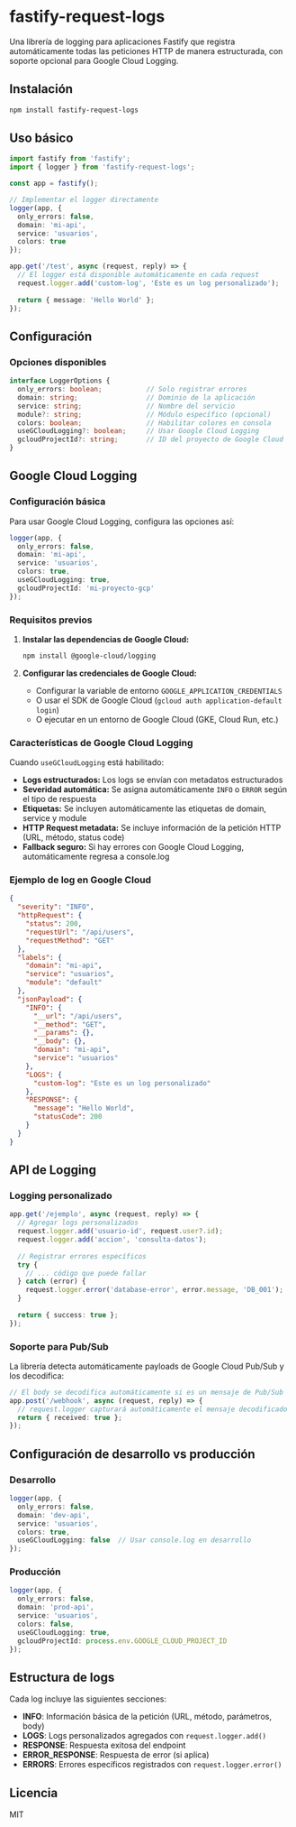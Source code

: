 # fastify-request-logs

Una librería de logging para aplicaciones Fastify que registra automáticamente todas las peticiones HTTP de manera estructurada, con soporte opcional para Google Cloud Logging.

## Instalación

```bash
npm install fastify-request-logs
```

## Uso básico

```typescript
import fastify from 'fastify';
import { logger } from 'fastify-request-logs';

const app = fastify();

// Implementar el logger directamente
logger(app, {
  only_errors: false,
  domain: 'mi-api',
  service: 'usuarios',
  colors: true
});

app.get('/test', async (request, reply) => {
  // El logger está disponible automáticamente en cada request
  request.logger.add('custom-log', 'Este es un log personalizado');
  
  return { message: 'Hello World' };
});
```

## Configuración

### Opciones disponibles

```typescript
interface LoggerOptions {
  only_errors: boolean;           // Solo registrar errores
  domain: string;                 // Dominio de la aplicación
  service: string;                // Nombre del servicio
  module?: string;                // Módulo específico (opcional)
  colors: boolean;                // Habilitar colores en consola
  useGCloudLogging?: boolean;     // Usar Google Cloud Logging
  gcloudProjectId?: string;       // ID del proyecto de Google Cloud
}
```

## Google Cloud Logging

### Configuración básica

Para usar Google Cloud Logging, configura las opciones así:

```typescript
logger(app, {
  only_errors: false,
  domain: 'mi-api',
  service: 'usuarios',
  colors: true,
  useGCloudLogging: true,
  gcloudProjectId: 'mi-proyecto-gcp'
});
```

### Requisitos previos

1. **Instalar las dependencias de Google Cloud:**
   ```bash
   npm install @google-cloud/logging
   ```

2. **Configurar las credenciales de Google Cloud:**
   - Configurar la variable de entorno `GOOGLE_APPLICATION_CREDENTIALS`
   - O usar el SDK de Google Cloud (`gcloud auth application-default login`)
   - O ejecutar en un entorno de Google Cloud (GKE, Cloud Run, etc.)

### Características de Google Cloud Logging

Cuando `useGCloudLogging` está habilitado:

- **Logs estructurados:** Los logs se envían con metadatos estructurados
- **Severidad automática:** Se asigna automáticamente `INFO` o `ERROR` según el tipo de respuesta
- **Etiquetas:** Se incluyen automáticamente las etiquetas de domain, service y module
- **HTTP Request metadata:** Se incluye información de la petición HTTP (URL, método, status code)
- **Fallback seguro:** Si hay errores con Google Cloud Logging, automáticamente regresa a console.log

### Ejemplo de log en Google Cloud

```json
{
  "severity": "INFO",
  "httpRequest": {
    "status": 200,
    "requestUrl": "/api/users",
    "requestMethod": "GET"
  },
  "labels": {
    "domain": "mi-api",
    "service": "usuarios",
    "module": "default"
  },
  "jsonPayload": {
    "INFO": {
      "__url": "/api/users",
      "__method": "GET",
      "__params": {},
      "__body": {},
      "domain": "mi-api",
      "service": "usuarios"
    },
    "LOGS": {
      "custom-log": "Este es un log personalizado"
    },
    "RESPONSE": {
      "message": "Hello World",
      "statusCode": 200
    }
  }
}
```

## API de Logging

### Logging personalizado

```typescript
app.get('/ejemplo', async (request, reply) => {
  // Agregar logs personalizados
  request.logger.add('usuario-id', request.user?.id);
  request.logger.add('accion', 'consulta-datos');
  
  // Registrar errores específicos
  try {
    // ... código que puede fallar
  } catch (error) {
    request.logger.error('database-error', error.message, 'DB_001');
  }
  
  return { success: true };
});
```

### Soporte para Pub/Sub

La librería detecta automáticamente payloads de Google Cloud Pub/Sub y los decodifica:

```typescript
// El body se decodifica automáticamente si es un mensaje de Pub/Sub
app.post('/webhook', async (request, reply) => {
  // request.logger capturará automáticamente el mensaje decodificado
  return { received: true };
});
```

## Configuración de desarrollo vs producción

### Desarrollo
```typescript
logger(app, {
  only_errors: false,
  domain: 'dev-api',
  service: 'usuarios',
  colors: true,
  useGCloudLogging: false  // Usar console.log en desarrollo
});
```

### Producción
```typescript
logger(app, {
  only_errors: false,
  domain: 'prod-api',
  service: 'usuarios',
  colors: false,
  useGCloudLogging: true,
  gcloudProjectId: process.env.GOOGLE_CLOUD_PROJECT_ID
});
```

## Estructura de logs

Cada log incluye las siguientes secciones:

- **INFO**: Información básica de la petición (URL, método, parámetros, body)
- **LOGS**: Logs personalizados agregados con `request.logger.add()`
- **RESPONSE**: Respuesta exitosa del endpoint
- **ERROR_RESPONSE**: Respuesta de error (si aplica)
- **ERRORS**: Errores específicos registrados con `request.logger.error()`

## Licencia

MIT
